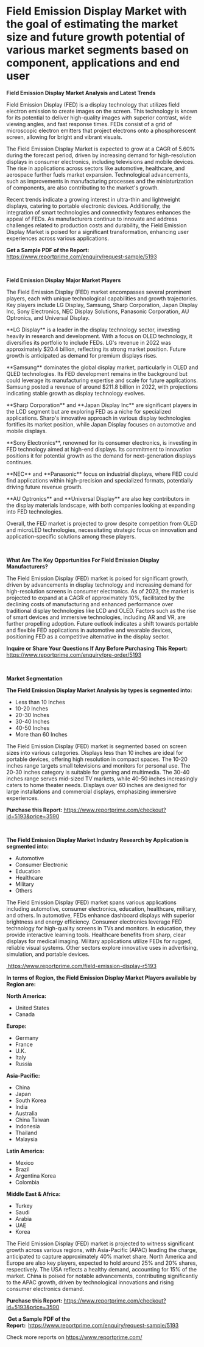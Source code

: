 <p><h1>Field Emission Display Market with the goal of estimating the market size and future growth potential of various market segments based on component, applications and end user</h1></p><p><strong>Field Emission Display Market Analysis and Latest Trends</strong></p>
<p><p>Field Emission Display (FED) is a display technology that utilizes field electron emission to create images on the screen. This technology is known for its potential to deliver high-quality images with superior contrast, wide viewing angles, and fast response times. FEDs consist of a grid of microscopic electron emitters that project electrons onto a phosphorescent screen, allowing for bright and vibrant visuals. </p><p>The Field Emission Display Market is expected to grow at a CAGR of 5.60% during the forecast period, driven by increasing demand for high-resolution displays in consumer electronics, including televisions and mobile devices. The rise in applications across sectors like automotive, healthcare, and aerospace further fuels market expansion. Technological advancements, such as improvements in manufacturing processes and the miniaturization of components, are also contributing to the market's growth.</p><p>Recent trends indicate a growing interest in ultra-thin and lightweight displays, catering to portable electronic devices. Additionally, the integration of smart technologies and connectivity features enhances the appeal of FEDs. As manufacturers continue to innovate and address challenges related to production costs and durability, the Field Emission Display Market is poised for a significant transformation, enhancing user experiences across various applications.</p></p>
<p><strong>Get a Sample PDF of the Report:&nbsp;</strong> <a href="https://www.reportprime.com/enquiry/request-sample/5193?utm_campaign=3536&utm_medium=2&utm_source=Github&utm_content=ia&utm_term=19032025&utm_id=field-emission-display">https://www.reportprime.com/enquiry/request-sample/5193</a></p>
<p>&nbsp;</p>
<p><strong>Field Emission Display Major Market Players</strong></p>
<p><p>The Field Emission Display (FED) market encompasses several prominent players, each with unique technological capabilities and growth trajectories. Key players include LG Display, Samsung, Sharp Corporation, Japan Display Inc, Sony Electronics, NEC Display Solutions, Panasonic Corporation, AU Optronics, and Universal Display.</p><p>**LG Display** is a leader in the display technology sector, investing heavily in research and development. With a focus on OLED technology, it diversifies its portfolio to include FEDs. LG's revenue in 2022 was approximately $20.4 billion, reflecting its strong market position. Future growth is anticipated as demand for premium displays rises.</p><p>**Samsung** dominates the global display market, particularly in OLED and QLED technologies. Its FED development remains in the background but could leverage its manufacturing expertise and scale for future applications. Samsung posted a revenue of around $211.8 billion in 2022, with projections indicating stable growth as display technology evolves.</p><p>**Sharp Corporation** and **Japan Display Inc** are significant players in the LCD segment but are exploring FED as a niche for specialized applications. Sharp's innovative approach in various display technologies fortifies its market position, while Japan Display focuses on automotive and mobile displays. </p><p>**Sony Electronics**, renowned for its consumer electronics, is investing in FED technology aimed at high-end displays. Its commitment to innovation positions it for potential growth as the demand for next-generation displays continues.</p><p>**NEC** and **Panasonic** focus on industrial displays, where FED could find applications within high-precision and specialized formats, potentially driving future revenue growth.</p><p>**AU Optronics** and **Universal Display** are also key contributors in the display materials landscape, with both companies looking at expanding into FED technologies.</p><p>Overall, the FED market is projected to grow despite competition from OLED and microLED technologies, necessitating strategic focus on innovation and application-specific solutions among these players.</p></p>
<p>&nbsp;</p>
<p><strong>What Are The Key Opportunities For Field Emission Display Manufacturers?</strong></p>
<p><p>The Field Emission Display (FED) market is poised for significant growth, driven by advancements in display technology and increasing demand for high-resolution screens in consumer electronics. As of 2023, the market is projected to expand at a CAGR of approximately 10%, facilitated by the declining costs of manufacturing and enhanced performance over traditional display technologies like LCD and OLED. Factors such as the rise of smart devices and immersive technologies, including AR and VR, are further propelling adoption. Future outlook indicates a shift towards portable and flexible FED applications in automotive and wearable devices, positioning FED as a competitive alternative in the display sector.</p></p>
<p><strong>Inquire or Share Your Questions If Any Before Purchasing This Report:</strong> <a href="https://www.reportprime.com/enquiry/pre-order/5193?utm_campaign=3536&utm_medium=2&utm_source=Github&utm_content=ia&utm_term=19032025&utm_id=field-emission-display">https://www.reportprime.com/enquiry/pre-order/5193</a></p>
<p>&nbsp;</p>
<p><strong>Market Segmentation</strong></p>
<p><strong>The Field Emission Display Market Analysis by types is segmented into:</strong></p>
<p><ul><li>Less than 10 Inches</li><li>10-20 Inches</li><li>20-30 Inches</li><li>30-40 Inches</li><li>40-50 Inches</li><li>More than 60 Inches</li></ul></p>
<p><p>The Field Emission Display (FED) market is segmented based on screen sizes into various categories. Displays less than 10 inches are ideal for portable devices, offering high resolution in compact spaces. The 10-20 inches range targets small televisions and monitors for personal use. The 20-30 inches category is suitable for gaming and multimedia. The 30-40 inches range serves mid-sized TV markets, while 40-50 inches increasingly caters to home theater needs. Displays over 60 inches are designed for large installations and commercial displays, emphasizing immersive experiences.</p></p>
<p><strong>Purchase this Report:&nbsp;</strong><a href="https://www.reportprime.com/checkout?id=5193&price=3590&utm_campaign=3536&utm_medium=2&utm_source=Github&utm_content=ia&utm_term=19032025&utm_id=field-emission-display">https://www.reportprime.com/checkout?id=5193&price=3590</a></p>
<p>&nbsp;</p>
<p><strong>The Field Emission Display Market Industry Research by Application is segmented into:</strong></p>
<p><ul><li>Automotive</li><li>Consumer Electronic</li><li>Education</li><li>Healthcare</li><li>Military</li><li>Others</li></ul></p>
<p><p>The Field Emission Display (FED) market spans various applications including automotive, consumer electronics, education, healthcare, military, and others. In automotive, FEDs enhance dashboard displays with superior brightness and energy efficiency. Consumer electronics leverage FED technology for high-quality screens in TVs and monitors. In education, they provide interactive learning tools. Healthcare benefits from sharp, clear displays for medical imaging. Military applications utilize FEDs for rugged, reliable visual systems. Other sectors explore innovative uses in advertising, simulation, and portable devices.</p></p>
<p><a href="https://www.reportprime.com/field-emission-display-r5193?utm_campaign=3536&utm_medium=2&utm_source=Github&utm_content=ia&utm_term=19032025&utm_id=field-emission-display">&nbsp;https://www.reportprime.com/field-emission-display-r5193</a></p>
<p><strong>In terms of Region, the Field Emission Display Market Players available by Region are:</strong></p>
<p>
    <p> <strong> North America: </strong>
        <ul>
            <li>United States</li>
            <li>Canada</li>
        </ul>
        </p> 
    <p> <strong> Europe: </strong>
        <ul>
            <li>Germany</li>
            <li>France</li>
            <li>U.K.</li>
            <li>Italy</li>
            <li>Russia</li>
        </ul>
        </p> 
    <p> <strong> Asia-Pacific: </strong>
        <ul>
            <li>China</li>
            <li>Japan</li>
            <li>South Korea</li>
            <li>India</li>
            <li>Australia</li>
            <li>China Taiwan</li>
            <li>Indonesia</li>
            <li>Thailand</li>
            <li>Malaysia</li>
        </ul>
        </p> 
    <p> <strong> Latin America: </strong>
        <ul>
            <li>Mexico</li>
            <li>Brazil</li>
            <li>Argentina Korea</li>
            <li>Colombia</li>
        </ul>
        </p> 
    <p> <strong> Middle East & Africa: </strong>
        <ul>
            <li>Turkey</li>
            <li>Saudi</li>
            <li>Arabia</li>
            <li>UAE</li>
            <li>Korea</li>
        </ul>
    </p>
    </p>
<p><p>The Field Emission Display (FED) market is projected to witness significant growth across various regions, with Asia-Pacific (APAC) leading the charge, anticipated to capture approximately 40% market share. North America and Europe are also key players, expected to hold around 25% and 20% shares, respectively. The USA reflects a healthy demand, accounting for 15% of the market. China is poised for notable advancements, contributing significantly to the APAC growth, driven by technological innovations and rising consumer electronics demand.</p></p>
<p><strong>Purchase this Report: </strong><a href="https://www.reportprime.com/checkout?id=5193&price=3590&utm_campaign=3536&utm_medium=2&utm_source=Github&utm_content=ia&utm_term=19032025&utm_id=field-emission-display">https://www.reportprime.com/checkout?id=5193&price=3590</a></p>
<p>&nbsp;<strong>Get a Sample PDF of the Report:&nbsp;&nbsp;</strong><a href="https://www.reportprime.com/enquiry/request-sample/5193?utm_campaign=3536&utm_medium=2&utm_source=Github&utm_content=ia&utm_term=19032025&utm_id=field-emission-display">https://www.reportprime.com/enquiry/request-sample/5193</a></p>
<p><strong></strong></p>
<p>Check more reports on <a href="https://www.reportprime.com/?utm_campaign=3536&utm_medium=2&utm_source=Github&utm_content=ia&utm_term=19032025&utm_id=field-emission-display">https://www.reportprime.com/</a></p>